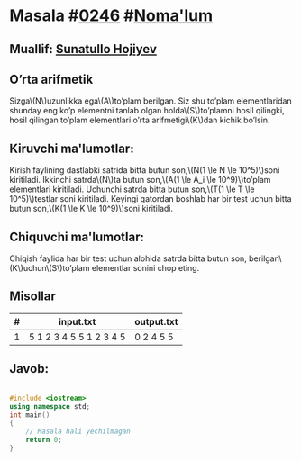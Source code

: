 
<h1>Masala #<a href="https://robocontest.uz/tasks/0246">0246</a> #<a href="https://robocontest.uz/tasks?category=1">Noma'lum</a></h1>
<h2> Muallif: <a href="https://robocontest.uz/profile/sunnat">Sunatullo Hojiyev</a></h2>
<h2>O’rta arifmetik</h2>
<p>Sizga\(N\)uzunlikka ega\(A\)to’plam berilgan. Siz shu to’plam elementlaridan shunday eng ko’p elementni tanlab olgan holda\(S\)to’plamni hosil qilingki, hosil qilingan to’plam elementlari o’rta arifmetigi\(K\)dan kichik bo’lsin.</p>
<h2>Kiruvchi ma'lumotlar:</h2>
<p>Kirish faylining dastlabki satrida bitta butun son,\(N(1 \le N \le 10^5)\)soni kiritiladi. Ikkinchi satrda\(N\)ta butun son,\(A(1 \le A_i \le 10^9)\)to’plam elementlari kiritiladi. Uchunchi satrda bitta butun son,\(T(1 \le T \le 10^5)\)testlar soni kiritiladi. Keyingi qatordan boshlab har bir test uchun bitta butun son,\(K(1 \le K \le 10^9)\)soni kiritiladi.</p>
<h2>Chiquvchi ma'lumotlar:</h2>
<p>Chiqish faylida har bir test uchun alohida satrda bitta butun son, berilgan\(K\)uchun\(S\)to’plam elementlar sonini chop eting.</p>
<h2>Misollar</h2>
<table>
    <thead>
        <tr>
            <th>#</th>
            <th>input.txt</th>
            <th>output.txt</th>
        </tr>
    </thead>
    <tbody>
            <tr>
                <td>1</td>
                <td>5
1 2 3 4 5
5
1
2
3
4
5</td>
                <td>0
2
4
5
5</td>
            </tr>
    </tbody>
    </table>
    
<h2>Javob:</h2>

######
```cpp
#include <iostream>
using namespace std;
int main()
{
    // Masala hali yechilmagan
    return 0;
}
```
